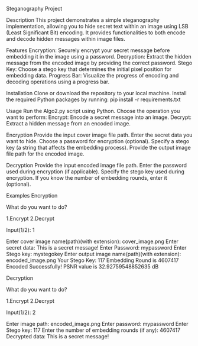 Steganography Project

Description
This project demonstrates a simple steganography implementation, allowing you to hide secret text within an image using LSB (Least Significant Bit) encoding. It provides functionalities to both encode and decode hidden messages within image files.

Features
Encryption: Securely encrypt your secret message before embedding it in the image using a password.
Decryption: Extract the hidden message from the encoded image by providing the correct password.
Stego Key: Choose a stego key that determines the initial pixel position for embedding data.
Progress Bar: Visualize the progress of encoding and decoding operations using a progress bar.

Installation
Clone or download the repository to your local machine.
Install the required Python packages by running: pip install -r requirements.txt

Usage
Run the Algo2.py script using Python.
Choose the operation you want to perform:
Encrypt: Encode a secret message into an image.
Decrypt: Extract a hidden message from an encoded image.

Encryption
Provide the input cover image file path.
Enter the secret data you want to hide.
Choose a password for encryption (optional).
Specify a stego key (a string that affects the embedding process).
Provide the output image file path for the encoded image.

Decryption
Provide the input encoded image file path.
Enter the password used during encryption (if applicable).
Specify the stego key used during encryption.
If you know the number of embedding rounds, enter it (optional).

Examples
Encryption

What do you want to do?

1.Encrypt
2.Decrypt

Input(1/2): 1

Enter cover image name(path)(with extension): cover_image.png
Enter secret data: This is a secret message!
Enter Password: mypassword
Enter Stego key: mystegokey
Enter output image name(path)(with extension): encoded_image.png
Your Stego Key: 117
Embedding Round is 4607417
Encoded Successfully!
PSNR value is 32.92759548852635 dB

Decryption

What do you want to do?

1.Encrypt
2.Decrypt

Input(1/2): 2

Enter image path: encoded_image.png
Enter password: mypassword
Enter Stego key: 117
Enter the number of embedding rounds (if any): 4607417
Decrypted data: This is a secret message!

